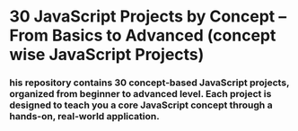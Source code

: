 # 30 JavaScript Projects by Concept – From Basics to Advanced (concept wise JavaScript Projects)            

### his repository contains 30 concept-based JavaScript projects, organized from beginner to advanced level. Each project is designed to teach you a core JavaScript concept through a hands-on, real-world application.

